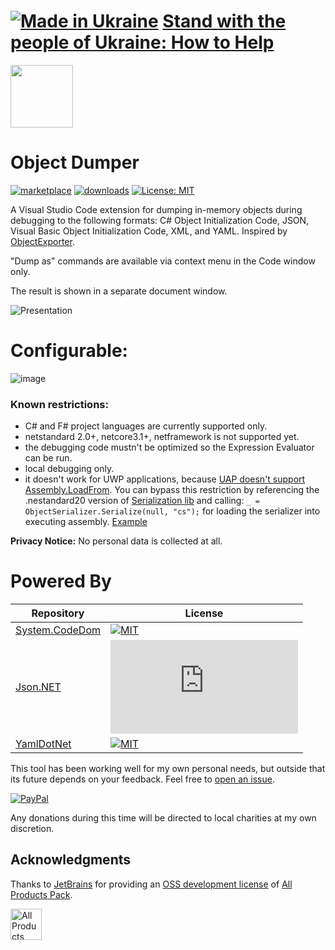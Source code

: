 # [![Made in Ukraine](https://img.shields.io/badge/made_in-ukraine-ffd700.svg?labelColor=0057b7&style=for-the-badge)](https://stand-with-ukraine.pp.ua) [Stand with the people of Ukraine: How to Help](https://stand-with-ukraine.pp.ua)

<img src="https://yevhencherkes.gallerycdn.vsassets.io/extensions/yevhencherkes/yellowflavorobjectdumper/0.0.0.64/1665328424655/Microsoft.VisualStudio.Services.Icons.Default" width="100" height="100" />

# Object Dumper

[![marketplace](https://img.shields.io/visual-studio-marketplace/v/YevhenCherkes.object-dumper.svg?label=Marketplace&style=for-the-badge)](https://marketplace.visualstudio.com/items?itemName=YevhenCherkes.object-dumper)
[![downloads](https://img.shields.io/visual-studio-marketplace/d/YevhenCherkes.object-dumper?label=Downloads&style=for-the-badge)](https://marketplace.visualstudio.com/items?itemName=YevhenCherkes.object-dumper)
[![License: MIT](https://img.shields.io/github/license/ycherkes/ObjectDumper?style=for-the-badge)](https://github.com/ycherkes/ObjectDumper/blob/main/LICENSE.txt)

A Visual Studio Code extension for dumping in-memory objects during debugging to the following formats: C# Object Initialization Code, JSON, Visual Basic Object Initialization Code, XML, and YAML. Inspired by [ObjectExporter](https://github.com/OmarElabd/ObjectExporter).

"Dump as" commands are available via context menu in the Code window only.

The result is shown in a separate document window.

![Presentation](https://user-images.githubusercontent.com/13467759/201370888-c8aa6d18-a732-4538-8466-3251665bbfe6.gif)

# Configurable:
![image](https://user-images.githubusercontent.com/13467759/201370963-716fbb73-ed7a-47e1-a105-9ac9ee79a287.PNG)

### Known restrictions:
- C# and F# project languages are currently supported only.
- netstandard 2.0+, netcore3.1+, netframework is not supported yet.
- the debugging code mustn't be optimized so the Expression Evaluator can be run.
- local debugging only.
- it doesn't work for UWP applications, because [UAP doesn't support Assembly.LoadFrom](https://github.com/dotnet/runtime/issues/7543). You can bypass this restriction by referencing the .nestandard20 version of [Serialization lib](https://github.com/ycherkes/ObjectDumper/tree/main/src/Serialization) and calling: ```_ = ObjectSerializer.Serialize(null, "cs");``` for loading the serializer into executing assembly. [Example](https://github.com/ycherkes/ObjectDumper/blob/main/samples/uwp/TestUwp/App.xaml.cs#L26)

**Privacy Notice:** No personal data is collected at all.

# Powered By

| Repository  | License |
| ------------- | ------------- |
| [System.CodeDom](https://github.com/dotnet/runtime/tree/main/src/libraries/System.CodeDom)  | [![MIT](https://img.shields.io/github/license/dotnet/runtime?style=flat-square)](https://github.com/dotnet/runtime/blob/main/LICENSE.TXT)  |
| [Json.NET](https://github.com/JamesNK/Newtonsoft.Json)  | [![MIT](https://img.shields.io/github/license/JamesNK/Newtonsoft.Json?style=flat-square)](https://github.com/JamesNK/Newtonsoft.Json/blob/master/LICENSE.md)  |
| [YamlDotNet](https://github.com/aaubry/YamlDotNet)  | [![MIT](https://img.shields.io/github/license/aaubry/YamlDotNet?style=flat-square)](https://github.com/aaubry/YamlDotNet/blob/master/LICENSE.txt)  |

This tool has been working well for my own personal needs, but outside that its future depends on your feedback. Feel free to [open an issue](https://github.com/ycherkes/ObjectDumper/issues).

[![PayPal](https://img.shields.io/badge/Donate-PayPal-ffd700.svg?labelColor=0057b7&style=for-the-badge)](https://www.paypal.com/donate/?business=KXGF7CMW8Y8WJ&no_recurring=0&item_name=Help+Object+Dumper+become+better%21)

Any donations during this time will be directed to local charities at my own discretion.

## Acknowledgments
Thanks to [JetBrains](https://www.jetbrains.com) for providing an [OSS development license](https://www.jetbrains.com/community/opensource/#support) of [All Products Pack](https://www.jetbrains.com/all/).

[<img src="https://resources.jetbrains.com/storage/products/company/brand/logos/jb_beam.png" height="50" alt="All Products Pack logo.">](https://www.jetbrains.com/all/)

